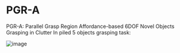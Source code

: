 # PGR-A
PGR-A: Parallel Grasp Region Affordance-based 6DOF Novel  Objects Grasping in Clutter
In piled 5 objects grasping task:

![image](https://github.com/jack6099boy/PGR-A/blob/main/with_PGR-A.gif)
